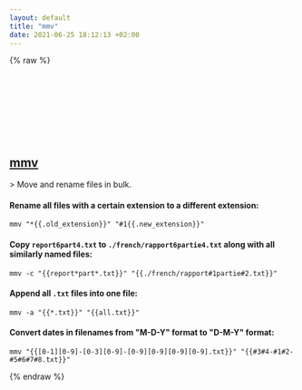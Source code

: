 ```yaml
---
layout: default
title: "mmv"
date: 2021-06-25 18:12:13 +02:00
---
```

{% raw %}
<h2 id="mmv">
  <a href="/en/common/mmv.html">mmv</a> <a href="#mmv"><svg class="icon">
    <use href="/assets/images/unicode_sprite.svg#link" />
  </svg></a>
</h2>
> Move and rename files in bulk.

#### Rename all files with a certain extension to a different extension:
```shell
mmv "*{{.old_extension}}" "#1{{.new_extension}}"
```
#### Copy `report6part4.txt` to `./french/rapport6partie4.txt` along with all similarly named files:
```shell
mmv -c "{{report*part*.txt}}" "{{./french/rapport#1partie#2.txt}}"
```
#### Append all `.txt` files into one file:
```shell
mmv -a "{{*.txt}}" "{{all.txt}}"
```
#### Convert dates in filenames from "M-D-Y" format to "D-M-Y" format:
```shell
mmv "{{[0-1][0-9]-[0-3][0-9]-[0-9][0-9][0-9][0-9].txt}}" "{{#3#4-#1#2-#5#6#7#8.txt}}"
```
{% endraw %}